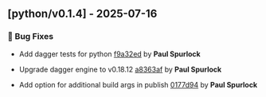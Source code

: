 ## [python/v0.1.4] - 2025-07-16

### 🐛 Bug Fixes

- Add dagger tests for python [f9a32ed](https://github.com/act3-ai/dagger/commit/f9a32ed6b0d79c48ba09e3dc71023a49fb34a0e7) by **Paul Spurlock**

- Upgrade dagger engine to v0.18.12 [a8363af](https://github.com/act3-ai/dagger/commit/a8363af58bd4e54a3c400a8bfc9165e2c000c60a) by **Paul Spurlock**

- Add option for additional build args in publish [0177d94](https://github.com/act3-ai/dagger/commit/0177d9436b41399de2338d8a9e6781bb5c54d7f8) by **Paul Spurlock**


